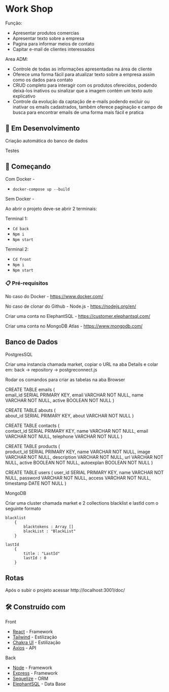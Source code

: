 # Work Shop

Função:
- Apresentar produtos comercias
- Apresentar texto sobre a empresa
- Pagina para informar meios de contato
- Capitar e-mail de clientes interessados 

Area ADM:
- Controle de todas as informações apresentadas na área de cliente
- Oferece uma forma fácil para atualizar texto sobre a empresa assim como os dados para contato
- CRUD completo para interagir com os produtos oferecidos, podendo deixá-los inativos ou sinalizar que a imagem contém um texto auto explicativo 
- Controle da evolução da captação de e-mails podendo excluir ou inativar os emails cadastrados, também oferece paginação e campo de busca para encontrar emails de uma forma mais fácil e pratica

## 🚧 Em Desenvolvimento

Criação automática do banco de dados

Testes

## 🚀 Começando

Com Docker - 

- `docker-compose up --build`

Sem Docker -

Ao abrir o projeto deve-se abrir 2 terminais:

Terminal 1:

- `Cd back`
- `Npm i`
- `Npm start`

Terminal 2:

- `Cd front`
- `Npm i`
- `Npm start`

### 📋 Pré-requisitos

No caso do Docker - https://www.docker.com/

No caso de clonar do Github - Node.js - https://nodejs.org/en/

Criar uma conta no ElephantSQL - https://customer.elephantsql.com/

Criar uma conta no MongoDB Atlas - https://www.mongodb.com/

## Banco de Dados 

PostgresSQL 

Criar uma instancia chamada market, copiar o URL na aba Details e colar em: back -> repository -> postgreconnect.js

Rodar os comandos para criar as tabelas na aba Browser

CREATE TABLE emails (  
    email_id SERIAL PRIMARY KEY,
    email VARCHAR NOT NULL,
    name VARCHAR NOT NULL,
active BOOLEAN NOT NULL
)

CREATE TABLE abouts (  
    about_id SERIAL PRIMARY KEY,
    about VARCHAR NOT NULL
)

CREATE TABLE contacts (  
    contact_id SERIAL PRIMARY KEY,
    name VARCHAR NOT NULL,
    email VARCHAR NOT NULL,
    telephone VARCHAR NOT NULL
)

CREATE TABLE products (  
    product_id SERIAL PRIMARY KEY,
    name VARCHAR NOT NULL,
    image VARCHAR NOT NULL,
    description VARCHAR NOT NULL,
    url VARCHAR NOT NULL,
    active BOOLEAN NOT NULL,
    autoexplan BOOLEAN NOT NULL
)

CREATE TABLE users (
    user_id SERIAL PRIMARY KEY,
    name VARCHAR NOT NULL,
    password VARCHAR NOT NULL,
    access VARCHAR NOT NULL,
    timestamp DATE NOT NULL
)

MongoDB

Criar uma cluster chamada market e 2 collections blacklist e lastId com o seguinte formato 

    blacklist
        {
            blacktokens : Array [] 
            blackList : "BlackList"
        }

    lastId
        {
            title : "LastId"
            lastId : 0
        }

## Rotas 

Após o subir o projeto acessar http://localhost:3001/doc/ 

## 🛠️ Construído com

Front
* [React](https://pt-br.reactjs.org/) - Framework 
* [Tailwind](https://tailwindcss.com/) - Estilização
* [Chakra UI](https://chakra-ui.com/) - Estilização
* [Axios](https://axios-http.com/ptbr/docs/intro) - API

Back
* [Node](https://nodejs.org/en/) - Framework 
* [Express](http://expressjs.com/pt-br/) - Framework 
* [Sequelize](https://sequelize.org/) - ORM 
* [ElephantSQL](https://www.elephantsql.com/) - Data Base
